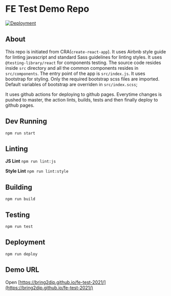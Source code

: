 # FE Test Demo Repo
[![Deployment](https://github.com/bring2dip/fe-test-2021/actions/workflows/deploy.yml/badge.svg?branch=master)](https://github.com/bring2dip/fe-test-2021/actions/workflows/deploy.yml)

## About
This repo is initiated from CRA(`create-react-app`). It uses Airbnb style guide for linting javascript and standard Sass guidelines for linting styles.
It uses `@testing-library/react` for components testing. The source code resides inside `src` directory and all the common components resides in `src/components`.
The entry point of the app is `src/index.js`. It uses bootstrap for styling. Only the required bootstrap scss files are imported. Default variables of bootstrap are overriden in `src/index.scss`;

It uses github actions for deploying to github pages. Everytime changes is pushed to master, the action lints, builds, tests and then finally deploy to github pages.

## Dev Running
`npm run start`

## Linting

**JS Lint**
`npm run lint:js`

**Style Lint**
`npm run lint:style`

## Building

`npm run build`

## Testing

`npm run test`

## Deployment

`npm run deploy`

## Demo URL
Open [https://bring2dip.github.io/fe-test-2021/](https://bring2dip.github.io/fe-test-2021/)


